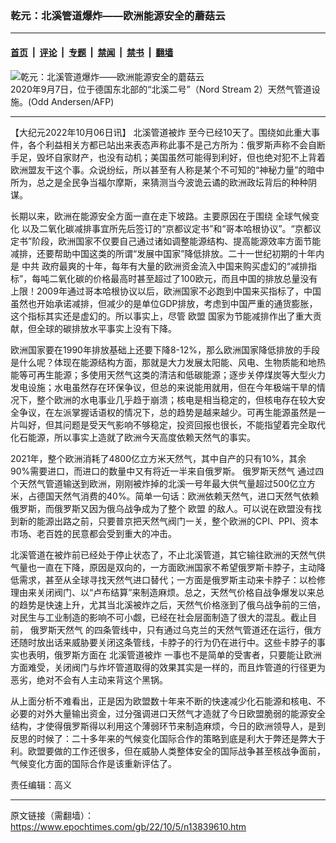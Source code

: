 ### 乾元：北溪管道爆炸——欧洲能源安全的蘑菇云

---

#### [首页](../../../..?n13839610) &nbsp;|&nbsp; [评论](../../../../../epoch-comment?n13839610) &nbsp;|&nbsp; [专题](../../../../../epoch-special?n13839610) &nbsp;|&nbsp; [禁闻](../../../../../epoch-news?n13839610) &nbsp;|&nbsp; [禁书](../../../../../books?n13839610) &nbsp;|&nbsp; [翻墙](https://github.com/gfw-breaker/nogfw/blob/master/README.md?n13839610)


<div><img alt="乾元：北溪管道爆炸——欧洲能源安全的蘑菇云" class="attachment-djy_600_400 size-djy_600_400 wp-post-image" src="https://i.epochtimes.com/assets/uploads/2022/03/id13634960-000_1X21EK-600x400.jpg"/>
<div class="caption">
 2020年9月7日，位于德国东北部的“北溪二号”（Nord Stream 2）天然气管道设施。(Odd Andersen/AFP)
</div></div><hr/><div class="post_content" id="artbody" itemprop="articleBody">
 <!-- article content begin -->
 <p>
  【大纪元2022年10月06日讯】
  <ok href="https://www.epochtimes.com/gb/tag/%E5%8C%97%E6%BA%AA%E7%AE%A1%E9%81%93%E8%A2%AB%E7%82%B8.html">
   北溪管道被炸
  </ok>
  至今已经10天了。围绕如此重大事件，各个利益相关方都已站出来表态声称此事不是己方所为：俄罗斯声称不会自断手足，毁坏自家财产，也没有动机；美国虽然可能得到利好，但也绝对犯不上背着欧洲盟友干这个事。众说纷纭，所以甚至有人称是某个不可知的“神秘力量”的暗中所为，总之是全民争当福尔摩斯，来猜测当今波诡云谲的欧洲政坛背后的种种阴谋。
 </p>
 <p>
  长期以来，欧洲在能源安全方面一直在走下坡路。主要原因在于围绕
  <ok href="https://www.epochtimes.com/gb/tag/%E5%85%A8%E7%90%83%E6%B0%94%E5%80%99%E5%8F%98%E5%8C%96.html">
   全球气候变化
  </ok>
  以及二氧化碳减排事宜所先后签订的“京都议定书”和“哥本哈根协议”。“京都议定书”阶段，欧洲国家不仅要自己通过诸如调整能源结构、提高能源效率方面节能减排，还要帮助中国这类的所谓“发展中国家”降低排放。二十一世纪初期的十年内是
  <ok href="https://www.epochtimes.com/gb/tag/%E4%B8%AD%E5%85%B1.html">
   中共
  </ok>
  政府最爽的十年，每年有大量的欧洲资金流入中国来购买虚幻的“减排指标”，每吨二氧化碳的价格最高时甚至超过了100欧元，而且中国的排放总量没有上限！2009年通过哥本哈根协议以后，欧洲国家不必跑到中国来买指标了，中国虽然也开始承诺减排，但减少的是单位GDP排放，考虑到中国严重的通货膨胀，这个指标其实还是虚幻的。所以事实上，尽管
  <ok href="https://www.epochtimes.com/gb/tag/%E6%AC%A7%E7%9B%9F.html">
   欧盟
  </ok>
  国家为节能减排作出了重大贡献，但全球的碳排放水平事实上没有下降。
 </p>
 <p>
  欧洲国家要在1990年排放基础上还要下降8-12%，那么欧洲国家降低排放的手段是什么呢？体现在能源结构方面，那就是大力发展太阳能、风电、生物质能和地热能等可再生能源；多使用天然气这类的清洁和低碳能源；逐步关停煤炭等大型火力发电设施；水电虽然存在环保争议，但总的来说能用就用，但在今年极端干旱的情况下，整个欧洲的水电事业几乎趋于崩溃；核电是相当稳定的，但核电存在较大安全争议，在左派掌握话语权的情况下，总的趋势是越来越少。可再生能源虽然是一片叫好，但其问题是受天气影响不够稳定，投资回报也很长，不能指望着完全取代化石能源，所以事实上造就了欧洲今天高度依赖天然气的事实。
 </p>
 <p>
  2021年，整个欧洲消耗了4800亿立方米天然气，其中自产的只有10%，其余90%需要进口，而进口的数量中又有将近一半来自俄罗斯。
  <ok href="https://www.epochtimes.com/gb/tag/%E4%BF%84%E7%BD%97%E6%96%AF%E5%A4%A9%E7%84%B6%E6%B0%94.html">
   俄罗斯天然气
  </ok>
  通过四个天然气管道输送到欧洲，刚刚被炸掉的北溪一号年最大供气量超过500亿立方米，占德国天然气消费的40%。简单一句话：欧洲依赖天然气，进口天然气依赖俄罗斯，而俄罗斯又因为俄乌战争成为了整个
  <ok href="https://www.epochtimes.com/gb/tag/%E6%AC%A7%E7%9B%9F.html">
   欧盟
  </ok>
  的敌人。可以说在欧盟没有找到新的能源出路之前，只要普京把天然气阀门一关，整个欧洲的CPI、PPI、资本市场、老百姓的民意都会受到重大的冲击。
 </p>
 <p>
  北溪管道在被炸前已经处于停止状态了，不止北溪管道，其它输往欧洲的天然气供气量也一直在下降，原因是双向的，一方面欧洲国家不希望俄罗斯卡脖子，主动降低需求，甚至从全球寻找天然气进口替代；一方面是俄罗斯主动来卡脖子：以检修理由来关闭阀门、以“卢布结算”来制造麻烦。总之，天然气价格自战争爆发以来总的趋势是快速上升，尤其当北溪被炸之后，天然气价格涨到了俄乌战争前的三倍，对民生与工业制造的影响不可小觑，已经在社会层面制造了很大的混乱。截止目前，
  <ok href="https://www.epochtimes.com/gb/tag/%E4%BF%84%E7%BD%97%E6%96%AF%E5%A4%A9%E7%84%B6%E6%B0%94.html">
   俄罗斯天然气
  </ok>
  的四条管线中，只有通过乌克兰的天然气管道还在运行，俄方还随时放出话来威胁要关闭这条管线，卡脖子的行为仍在进行中。这些卡脖子的事实也表明，俄罗斯方面在
  <ok href="https://www.epochtimes.com/gb/tag/%E5%8C%97%E6%BA%AA%E7%AE%A1%E9%81%93%E8%A2%AB%E7%82%B8.html">
   北溪管道被炸
  </ok>
  一事也不是简单的受害者，只要能让欧洲方面难受，关闭阀门与炸坏管道取得的效果其实是一样的，而且炸管道的行径更为恶劣，绝对不会有人主动来背这个黑锅。
 </p>
 <p>
  从上面分析不难看出，正是因为欧盟数十年来不断的快速减少化石能源和核电、不必要的对外大量输出资金，过分强调进口天然气才造就了今日欧盟脆弱的能源安全结构，才使得俄罗斯得以利用这个薄弱环节来制造麻烦，今日的欧洲领导人，是到反思的时候了：二十多年来的气候变化国际合作的策略到底是利大于弊还是弊大于利。欧盟要做的工作还很多，但在威胁人类整体安全的国际战争甚至核战争面前，气候变化方面的国际合作是该重新评估了。
 </p>
 <p>
  责任编辑：高义
 </p>
 <!-- article content end -->
 <div id="below_article_ad">
 </div>
</div>


---

原文链接（需翻墙）：https://www.epochtimes.com/gb/22/10/5/n13839610.htm